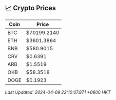 ## 📈 Crypto Prices

| Coin | Price |
| ---- | ----- |
| BTC | $70199.2140 |
| ETH | $3601.3864 |
| BNB | $580.9015 |
| CRV | $0.6391 |
| ARB | $1.5519 |
| OKB | $58.3518 |
| DOGE | $0.1923 |

_Last Updated: 2024-04-09 22:10:07.871 +0800 HKT_